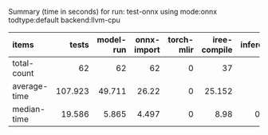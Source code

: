 Summary (time in seconds) for run: test-onnx using mode:onnx todtype:default backend:llvm-cpu

| items        |   tests |   model-run |   onnx-import |   torch-mlir |   iree-compile |   inference |
|:-------------|--------:|------------:|--------------:|-------------:|---------------:|------------:|
| total-count  |  62     |      62     |        62     |            0 |         37     |      15     |
| average-time | 107.923 |      49.711 |        26.22  |            0 |         25.152 |       6.84  |
| median-time  |  19.586 |       5.865 |         4.497 |            0 |          8.98  |       0.244 |
